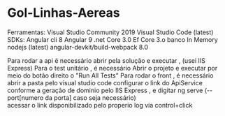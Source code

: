# Gol-Linhas-Aereas
Ferramentas:
Visual Studio Community 2019
Visual Studio Code (latest)
SDKs:
Angular cli 8
Angular 9
.net Core 3.0
Ef Core 3.o  banco In Memory
nodejs (latest)
angular-devkit/build-webpack 8.0

Para rodar a api é necessário abrir pela solução e executar  , (usei IIS Express)
Para o test unitário , é necessário Abrir o projeto e executar por meio do botão direito o "Run All Tests"
Para rodar o front , é necessário abrir a pasta pelo visual studio code  configurar o link do ApiService conforme
a geração de dominio pelo IIS Express , e digitar ng serve (--port[numero da porta] caso seja necessário)  
acessar o link disponibilizado pelo properio log via control+click


